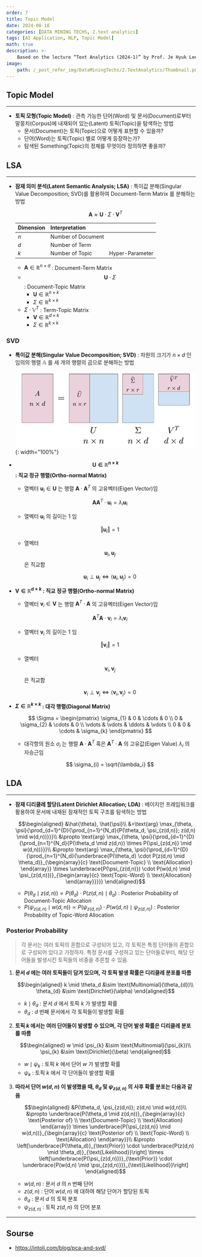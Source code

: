 ```yaml
---
order: 7
title: Topic Model
date: 2024-08-18
categories: [DATA MINING TECHS, 2.text analytics]
tags: [AI Application, NLP, Topic Model]
math: true
description: >-
    Based on the lecture “Text Analytics (2024-1)” by Prof. Je Hyuk Lee, Dept. of Data Science, The Grad. School, Kookmin Univ.
image:
    path: /_post_refer_img/DataMiningTechs/2.TextAnalytics/Thumbnail.png
---
```


## Topic Model
-----

- **토픽 모형(Topic Model)** : 관측 가능한 단어(Word) 및 문서(Document)로부터 말뭉치(Corpus)에 내재되어 있는(Latent) 토픽(Topic)을 탐색하는 방법
    - 문서(Document)는 토픽(Topic)으로 어떻게 표현할 수 있을까?
    - 단어(Word)는 토픽(Topic) 별로 어떻게 등장하는가?
    - 탐색된 Something(Topic)의 정체를 무엇이라 정의하면 좋을까?

## LSA
-----

- **잠재 의미 분석(Latent Semantic Analysis; LSA)** : 특이값 분해(Singular Value Decomposition; SVD)를 활용하여 Document-Term Matrix 를 분해하는 방법

    $$
    \mathbf{A} \approx \mathbf{U} \cdot \Sigma \cdot \mathbf{V}^{T}
    $$

    | Dimension | Interpretation | |
    |---|---|---|
    | $n$ | Number of Document | |
    | $d$ | Number of Term | |
    | $k$ | Number of Topic | Hyper-Parameter |

    - $\mathbf{A} \in \mathbb{R}^{n \times d}$ : Document-Term Matrix
    - $$\mathbf{U} \cdot \Sigma$$ : Document-Topic Matrix
        - $\mathbf{U} \in \mathbb{R}^{n \times k}$
        - $\Sigma \in \mathbb{R}^{k \times k}$
    - $\Sigma \cdot \mathbb{V}^{T}$ : Term-Topic Matrix
        - $\mathbf{V} \in \mathbb{R}^{d \times k}$
        - $\Sigma \in \mathbb{R}^{k \times k}$

### SVD

- **특이값 분해(Singular Value Decomposition; SVD)** : 차원의 크기가 $n \times d$ 인 임의의 행렬 $\mathbb{A}$ 를 세 개의 행렬의 곱으로 분해하는 방법

    ![04](/_post_refer_img/DataMiningTechs/2.TextAnalytics/07-01.png){: width="100%"}

- **$$\mathbf{U} \in \mathbb{R}^{n \times k}$$ : 직교 정규 행렬(Ortho-normal Matrix)**
    - 열벡터 $\mathbf{u}_{i} \in \mathbf{U}$ 는 행렬 $\mathbf{A} \cdot \mathbf{A}^{T}$ 의 고유벡터(Eigen Vector)임

        $$
        \mathbf{A}\mathbf{A}^{T} \cdot \mathbf{u}_{i} = \lambda_i \mathbf{u}_{i}
        $$

    - 열벡터 $\mathbf{u}_{i}$ 의 길이는 $1$ 임

        $$
        \Vert \mathbf{u}_{i} \Vert = 1
        $$

    - 열벡터 $$\mathbf{u}_{i}, \mathbf{u}_{j}$$ 은 직교함

        $$
        \mathbf{u}_{i} \perp \mathbf{u}_{j} \Leftrightarrow \langle \mathbf{u}_{i}, \mathbf{u}_{j} \rangle = 0
        $$

- **$\mathbf{V} \in \mathbb{R}^{d \times k}$ : 직교 정규 행렬(Ortho-normal Matrix)**
    - 열벡터 $\mathbf{v}_{i} \in \mathbf{V}$ 는 행렬 $\mathbf{A}^{T} \cdot \mathbf{A}$ 의 고유벡터(Eigen Vector)임

        $$
        \mathbf{A}^{T}\mathbf{A} \cdot \mathbf{v}_{i} = \lambda_{i} \mathbf{v}_{i}
        $$

    - 열벡터 $\mathbf{v}_{i}$ 의 길이는 $1$ 임

        $$
        \Vert \mathbf{v}_{i} \Vert = 1
        $$

    - 열벡터 $$\mathbf{v}_{i}, \mathbf{v}_{j}$$ 은 직교함

        $$
        \mathbf{v}_{i} \perp \mathbf{v}_{j} \Leftrightarrow \langle \mathbf{v}_{i}, \mathbf{v}_{j} \rangle = 0
        $$

- **$\Sigma \in \mathbb{R}^{k \times k}$ : 대각 행렬(Diagonal Matrix)**

    $$
    \Sigma
    = \begin{pmatrix}
    \sigma_{1} & 0 & \cdots & 0 \\
    0 & \sigma_{2} & \cdots & 0 \\
    \vdots & \vdots & \ddots & \vdots \\
    0 & 0 & \cdots & \sigma_{k}
    \end{pmatrix}
    $$

    - 대각항의 원소 $\sigma_{i}$ 는 행렬 $\mathbf{A} \cdot \mathbf{A}^{T}$ 혹은 $\mathbf{A}^{T} \cdot \mathbf{A}$ 의 고유값(Eigen Value) $\lambda_{i}$ 의 자승근임 

        $$
        \sigma_{i} = \sqrt{\lambda_i}
        $$

## LDA
-----

- **잠재 디리클레 할당(Latent Dirichlet Allocation; LDA)** : 베이지안 프레임워크를 활용하여 문서에 내재된 잠재적인 토픽 구조를 탐색하는 방법

    $$\begin{aligned}
    &\hat{\theta}, \hat{\psi}\\
    &=\text{arg} \max_{\theta, \psi}{\prod_{d=1}^{D}{\prod_{n=1}^{N_d}{P(\theta_d, \psi_{z(d,n)}; z(d,n) \mid w(d,n))}}}\\
    &\propto \text{arg} \max_{\theta, \psi}{\prod_{d=1}^{D}{\prod_{n=1}^{N_d}{P(\theta_d \mid z(d,n)) \times P(\psi_{z(d,n)} \mid w(d,n))}}}\\
    &\propto \text{arg} \max_{\theta, \psi}{\prod_{d=1}^{D}{\prod_{n=1}^{N_d}{\underbrace{P(\theta_d) \cdot P(z(d,n) \mid \theta_d)}_{\begin{array}{c} \text{Document-Topic} \\ \text{Allocation} \end{array}} \times \underbrace{P(\psi_{z(d,n)}) \cdot P(w(d,n) \mid \psi_{z(d,n)})}_{\begin{array}{c} \text{Topic-Word} \\ \text{Allocation} \end{array}}}}}
    \end{aligned}$$

    - $P(\theta_d \mid z(d,n)) \propto P(\theta_d) \cdot P(z(d,n) \mid \theta_d)$ : Posterior Probability of Document-Topic Allocation
    - $P(\psi_{z(d,n)} \mid w(d,n)) \propto P(\psi_{z(d,n)}) \cdot P(w(d,n) \mid \psi_{z(d,n)})$ : Posterior Probability of Topic-Word Allocation

### Posterior Probability

> 각 문서는 여러 토픽의 혼합으로 구성되어 있고, 각 토픽은 특정 단어들의 혼합으로 구성되어 있다고 가정하자. 특정 문서를 구성하고 있는 단어들로부터, 해당 단어들을 발생시킨 토픽들의 비중을 추론할 수 있음.

1. **문서 $d$ 에는 여러 토픽들이 담겨 있으며, 각 토픽 발생 확률은 디리클레 분포를 따름**

    $$\begin{aligned}
    k \mid \theta_d &\sim \text{Multinomial}(\theta_{d})\\
    \theta_{d} &\sim \text{Dirichlet}(\alpha)
    \end{aligned}$$

    - $k \mid \theta_d$ : 문서 $d$ 에서 토픽 $k$ 가 발생할 확률
    - $\theta_d$ : $d$ 번째 문서에서 각 토픽들이 발생할 확률

2. **토픽 $k$ 에서는 여러 단어들이 발생할 수 있으며, 각 단어 발생 확률은 디리클레 분포를 따름**

    $$\begin{aligned}
    w \mid \psi_{k} &\sim \text{Multinomial}(\psi_{k})\\
    \psi_{k} &\sim \text{Dirichlet}(\beta)
    \end{aligned}$$

    - $w \mid \psi_{k}$ : 토픽 $k$ 에서 단어 $w$ 가 발생할 확률
    - $\psi_{k}$ : 토픽 $k$ 에서 각 단어들이 발생할 확률

3. **따라서 단어 $w(d,n)$ 이 발생했을 때, $\theta_d$ 및 $\psi_{z(d,n)}$ 의 사후 확률 분포는 다음과 같음**

    $$\begin{aligned}
    &P(\theta_d, \psi_{z(d,n)}; z(d,n) \mid w(d,n))\\
    &\propto \underbrace{P(\theta_d \mid z(d,n))}_{\begin{array}{c} \text{Posterior of} \\ \text{Document-Topic} \\ \text{Allocation} \end{array}} \times \underbrace{P(\psi_{z(d,n)} \mid w(d,n))}_{\begin{array}{c} \text{Posterior of} \\ \text{Topic-Word} \\ \text{Allocation} \end{array}}\\
    &\propto \left[\underbrace{P(\theta_d)}_{\text{Prior}} \cdot \underbrace{P(z(d,n) \mid \theta_d)}_{\text{Likelihood}}\right] \times \left[\underbrace{P(\psi_{z(d,n)})}_{\text{Prior}} \cdot \underbrace{P(w(d,n) \mid \psi_{z(d,n)})}_{\text{Likelihood}}\right]
    \end{aligned}$$

    - $w(d,n)$ : 문서 $d$ 의 $n$ 번째 단어
    - $z(d,n)$ : 단어 $w(d,n)$ 에 대하여 해당 단어가 할당된 토픽
    - $\theta_d$ : 문서 $d$ 의 토픽 분포
    - $\psi_{z(d,n)}$ : 토픽 $z(d,n)$ 의 단어 분포

-----

## Sourse

- https://intoli.com/blog/pca-and-svd/